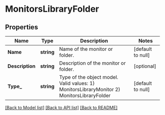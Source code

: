 # MonitorsLibraryFolder

## Properties
Name | Type | Description | Notes
------------ | ------------- | ------------- | -------------
**Name** | **string** | Name of the monitor or folder. | [default to null]
**Description** | **string** | Description of the monitor or folder. | [optional] 
**Type_** | **string** | Type of the object model. Valid values:   1) MonitorsLibraryMonitor   2) MonitorsLibraryFolder | [default to null]

[[Back to Model list]](../README.md#documentation-for-models) [[Back to API list]](../README.md#documentation-for-api-endpoints) [[Back to README]](../README.md)

